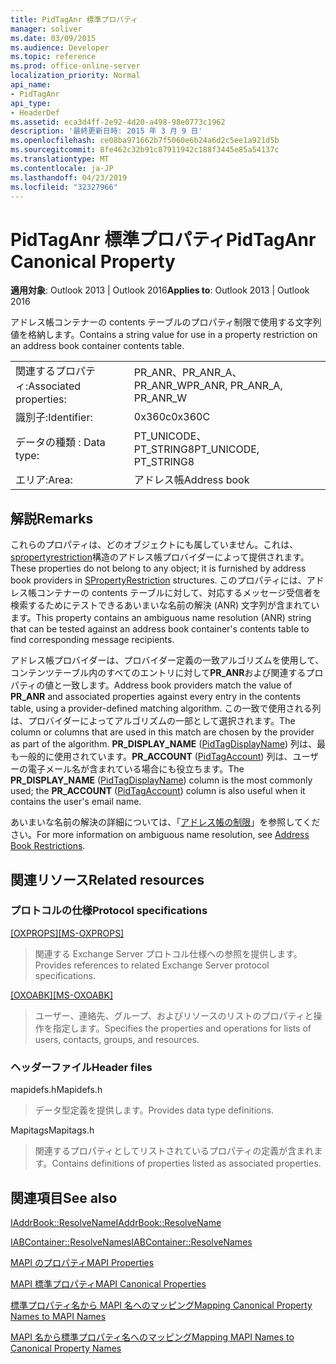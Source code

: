 ```yaml
---
title: PidTagAnr 標準プロパティ
manager: soliver
ms.date: 03/09/2015
ms.audience: Developer
ms.topic: reference
ms.prod: office-online-server
localization_priority: Normal
api_name:
- PidTagAnr
api_type:
- HeaderDef
ms.assetid: eca3d4ff-2e92-4d20-a498-98e0773c1962
description: '最終更新日時: 2015 年 3 月 9 日'
ms.openlocfilehash: ce08ba971662b7f5060e6b24a6d2c5ee1a921d5b
ms.sourcegitcommit: 8fe462c32b91c87911942c188f3445e85a54137c
ms.translationtype: MT
ms.contentlocale: ja-JP
ms.lasthandoff: 04/23/2019
ms.locfileid: "32327966"
---
```

# <a name="pidtaganr-canonical-property"></a><span data-ttu-id="779e9-103">PidTagAnr 標準プロパティ</span><span class="sxs-lookup"><span data-stu-id="779e9-103">PidTagAnr Canonical Property</span></span>

  
  
<span data-ttu-id="779e9-104">**適用対象**: Outlook 2013 | Outlook 2016</span><span class="sxs-lookup"><span data-stu-id="779e9-104">**Applies to**: Outlook 2013 | Outlook 2016</span></span> 
  
<span data-ttu-id="779e9-105">アドレス帳コンテナーの contents テーブルのプロパティ制限で使用する文字列値を格納します。</span><span class="sxs-lookup"><span data-stu-id="779e9-105">Contains a string value for use in a property restriction on an address book container contents table.</span></span> 
  
|||
|:-----|:-----|
|<span data-ttu-id="779e9-106">関連するプロパティ:</span><span class="sxs-lookup"><span data-stu-id="779e9-106">Associated properties:</span></span>  <br/> |<span data-ttu-id="779e9-107">PR_ANR、PR_ANR_A、PR_ANR_W</span><span class="sxs-lookup"><span data-stu-id="779e9-107">PR_ANR, PR_ANR_A, PR_ANR_W</span></span>  <br/> |
|<span data-ttu-id="779e9-108">識別子:</span><span class="sxs-lookup"><span data-stu-id="779e9-108">Identifier:</span></span>  <br/> |<span data-ttu-id="779e9-109">0x360c</span><span class="sxs-lookup"><span data-stu-id="779e9-109">0x360C</span></span>  <br/> |
|<span data-ttu-id="779e9-110">データの種類 : </span><span class="sxs-lookup"><span data-stu-id="779e9-110">Data type:</span></span>  <br/> |<span data-ttu-id="779e9-111">PT_UNICODE、PT_STRING8</span><span class="sxs-lookup"><span data-stu-id="779e9-111">PT_UNICODE, PT_STRING8</span></span>  <br/> |
|<span data-ttu-id="779e9-112">エリア:</span><span class="sxs-lookup"><span data-stu-id="779e9-112">Area:</span></span>  <br/> |<span data-ttu-id="779e9-113">アドレス帳</span><span class="sxs-lookup"><span data-stu-id="779e9-113">Address book</span></span>  <br/> |
   
## <a name="remarks"></a><span data-ttu-id="779e9-114">解説</span><span class="sxs-lookup"><span data-stu-id="779e9-114">Remarks</span></span>

<span data-ttu-id="779e9-115">これらのプロパティは、どのオブジェクトにも属していません。これは、 [spropertyrestriction](spropertyrestriction.md)構造のアドレス帳プロバイダーによって提供されます。</span><span class="sxs-lookup"><span data-stu-id="779e9-115">These properties do not belong to any object; it is furnished by address book providers in [SPropertyRestriction](spropertyrestriction.md) structures.</span></span> <span data-ttu-id="779e9-116">このプロパティには、アドレス帳コンテナーの contents テーブルに対して、対応するメッセージ受信者を検索するためにテストできるあいまいな名前の解決 (ANR) 文字列が含まれています。</span><span class="sxs-lookup"><span data-stu-id="779e9-116">This property contains an ambiguous name resolution (ANR) string that can be tested against an address book container's contents table to find corresponding message recipients.</span></span> 
  
<span data-ttu-id="779e9-117">アドレス帳プロバイダーは、プロバイダー定義の一致アルゴリズムを使用して、コンテンツテーブル内のすべてのエントリに対して**PR_ANR**および関連するプロパティの値と一致します。</span><span class="sxs-lookup"><span data-stu-id="779e9-117">Address book providers match the value of **PR_ANR** and associated properties against every entry in the contents table, using a provider-defined matching algorithm.</span></span> <span data-ttu-id="779e9-118">この一致で使用される列は、プロバイダーによってアルゴリズムの一部として選択されます。</span><span class="sxs-lookup"><span data-stu-id="779e9-118">The column or columns that are used in this match are chosen by the provider as part of the algorithm.</span></span> <span data-ttu-id="779e9-119">**PR_DISPLAY_NAME** ([PidTagDisplayName](pidtagdisplayname-canonical-property.md)) 列は、最も一般的に使用されています。**PR_ACCOUNT** ([PidTagAccount](pidtagaccount-canonical-property.md)) 列は、ユーザーの電子メール名が含まれている場合にも役立ちます。</span><span class="sxs-lookup"><span data-stu-id="779e9-119">The **PR_DISPLAY_NAME** ([PidTagDisplayName](pidtagdisplayname-canonical-property.md)) column is the most commonly used; the **PR_ACCOUNT** ([PidTagAccount](pidtagaccount-canonical-property.md)) column is also useful when it contains the user's email name.</span></span> 
  
<span data-ttu-id="779e9-120">あいまいな名前の解決の詳細については、「[アドレス帳の制限](address-book-restrictions.md)」を参照してください。</span><span class="sxs-lookup"><span data-stu-id="779e9-120">For more information on ambiguous name resolution, see [Address Book Restrictions](address-book-restrictions.md).</span></span> 
  
## <a name="related-resources"></a><span data-ttu-id="779e9-121">関連リソース</span><span class="sxs-lookup"><span data-stu-id="779e9-121">Related resources</span></span>

### <a name="protocol-specifications"></a><span data-ttu-id="779e9-122">プロトコルの仕様</span><span class="sxs-lookup"><span data-stu-id="779e9-122">Protocol specifications</span></span>

<span data-ttu-id="779e9-123">[[OXPROPS]](https://msdn.microsoft.com/library/f6ab1613-aefe-447d-a49c-18217230b148%28Office.15%29.aspx)</span><span class="sxs-lookup"><span data-stu-id="779e9-123">[[MS-OXPROPS]](https://msdn.microsoft.com/library/f6ab1613-aefe-447d-a49c-18217230b148%28Office.15%29.aspx)</span></span>
  
> <span data-ttu-id="779e9-124">関連する Exchange Server プロトコル仕様への参照を提供します。</span><span class="sxs-lookup"><span data-stu-id="779e9-124">Provides references to related Exchange Server protocol specifications.</span></span>
    
<span data-ttu-id="779e9-125">[[OXOABK]](https://msdn.microsoft.com/library/f4cf9b4c-9232-4506-9e71-2270de217614%28Office.15%29.aspx)</span><span class="sxs-lookup"><span data-stu-id="779e9-125">[[MS-OXOABK]](https://msdn.microsoft.com/library/f4cf9b4c-9232-4506-9e71-2270de217614%28Office.15%29.aspx)</span></span>
  
> <span data-ttu-id="779e9-126">ユーザー、連絡先、グループ、およびリソースのリストのプロパティと操作を指定します。</span><span class="sxs-lookup"><span data-stu-id="779e9-126">Specifies the properties and operations for lists of users, contacts, groups, and resources.</span></span>
    
### <a name="header-files"></a><span data-ttu-id="779e9-127">ヘッダーファイル</span><span class="sxs-lookup"><span data-stu-id="779e9-127">Header files</span></span>

<span data-ttu-id="779e9-128">mapidefs.h</span><span class="sxs-lookup"><span data-stu-id="779e9-128">Mapidefs.h</span></span>
  
> <span data-ttu-id="779e9-129">データ型定義を提供します。</span><span class="sxs-lookup"><span data-stu-id="779e9-129">Provides data type definitions.</span></span>
    
<span data-ttu-id="779e9-130">Mapitags</span><span class="sxs-lookup"><span data-stu-id="779e9-130">Mapitags.h</span></span>
  
> <span data-ttu-id="779e9-131">関連するプロパティとしてリストされているプロパティの定義が含まれます。</span><span class="sxs-lookup"><span data-stu-id="779e9-131">Contains definitions of properties listed as associated properties.</span></span>
    
## <a name="see-also"></a><span data-ttu-id="779e9-132">関連項目</span><span class="sxs-lookup"><span data-stu-id="779e9-132">See also</span></span>



[<span data-ttu-id="779e9-133">IAddrBook::ResolveName</span><span class="sxs-lookup"><span data-stu-id="779e9-133">IAddrBook::ResolveName</span></span>](iaddrbook-resolvename.md)
  
[<span data-ttu-id="779e9-134">IABContainer::ResolveNames</span><span class="sxs-lookup"><span data-stu-id="779e9-134">IABContainer::ResolveNames</span></span>](iabcontainer-resolvenames.md)


[<span data-ttu-id="779e9-135">MAPI のプロパティ</span><span class="sxs-lookup"><span data-stu-id="779e9-135">MAPI Properties</span></span>](mapi-properties.md)
  
[<span data-ttu-id="779e9-136">MAPI 標準プロパティ</span><span class="sxs-lookup"><span data-stu-id="779e9-136">MAPI Canonical Properties</span></span>](mapi-canonical-properties.md)
  
[<span data-ttu-id="779e9-137">標準プロパティ名から MAPI 名へのマッピング</span><span class="sxs-lookup"><span data-stu-id="779e9-137">Mapping Canonical Property Names to MAPI Names</span></span>](mapping-canonical-property-names-to-mapi-names.md)
  
[<span data-ttu-id="779e9-138">MAPI 名から標準プロパティ名へのマッピング</span><span class="sxs-lookup"><span data-stu-id="779e9-138">Mapping MAPI Names to Canonical Property Names</span></span>](mapping-mapi-names-to-canonical-property-names.md)

